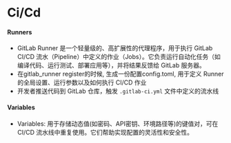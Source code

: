 # Ci/Cd
#### Runners
- GitLab Runner 是一个轻量级的、高扩展性的代理程序，用于执行 GitLab CI/CD 流水（Pipeline）中定义的作业（Jobs）。它负责运行自动化任务（如编译代码、运行测试、部署应用等），并将结果反馈给 GitLab 服务器。
- 在gitlab_runner register的时候, 生成一份配置config.toml, 用于定义 Runner 的全局设置、运行参数以及如何执行 CI/CD 作业
- 开发者推送代码到 GitLab 仓库，触发 `.gitlab-ci.yml` 文件中定义的流水线
#### Variables
- Variables: 用于存储动态值(如密码、API密钥、环境路径等)的键值对，可在 CI/CD 流水线中重复使用。它们帮助实现配置的灵活性和安全性。